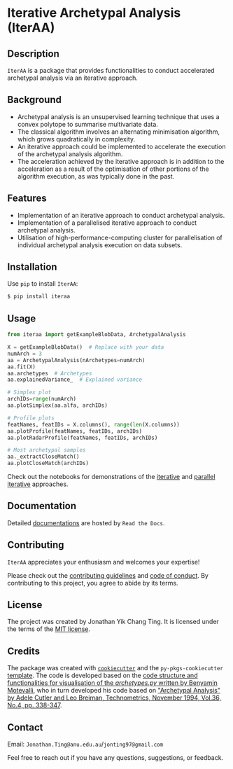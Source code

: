 # Iterative Archetypal Analysis (IterAA)

## Description

`IterAA` is a package that provides functionalities to conduct accelerated archetypal analysis via an iterative approach.

## Background
* Archetypal analysis is an unsupervised learning technique that uses a convex polytope to summarise multivariate data.
* The classical algorithm involves an alternating minimisation algorithm, which grows quadratically in complexity.
* An iterative approach could be implemented to accelerate the execution of the archetypal analysis algorithm.
* The acceleration achieved by the iterative approach is in addition to the acceleration as a result of the optimisation of other portions of the algorithm execution, as was typically done in the past.

## Features
* Implementation of an iterative approach to conduct archetypal analysis.
* Implementation of a parallelised iterative approach to conduct archetypal analysis.
* Utilisation of high-performance-computing cluster for parallelisation of individual archetypal analysis execution on data subsets.

## Installation

Use `pip` to install `IterAA`:

```bash
$ pip install iteraa
```

## Usage

```python
from iteraa import getExampleBlobData, ArchetypalAnalysis

X = getExampleBlobData()  # Replace with your data
numArch = 3
aa = ArchetypalAnalysis(nArchetypes=numArch)
aa.fit(X)
aa.archetypes  # Archetypes
aa.explainedVariance_  # Explained variance

# Simplex plot
archIDs=range(numArch)
aa.plotSimplex(aa.alfa, archIDs)

# Profile plots
featNames, featIDs = X.columns(), range(len(X.columns))
aa.plotProfile(featNames, featIDs, archIDs)
aa.plotRadarProfile(featNames, featIDs, archIDs)

# Most archetypal samples
aa._extractCloseMatch()
aa.plotCloseMatch(archIDs)
```

Check out the notebooks for demonstrations of the [iterative](https://github.com/Jon-Ting/iteraa/blob/main/docs/iaaDemo.ipynb) and [parallel iterative](https://github.com/Jon-Ting/iteraa/blob/main/docs/piaaDemo.ipynb) approaches.

## Documentation

Detailed [documentations](https://iaa.readthedocs.io/en/latest/) are hosted by `Read the Docs`.

## Contributing

`IterAA` appreciates your enthusiasm and welcomes your expertise!

Please check out the [contributing guidelines](https://github.com/Jon-Ting/iteraa/blob/main/CONTRIBUTING.md) and [code of conduct](https://github.com/Jon-Ting/iteraa/blob/main/CONDUCT.md). 
By contributing to this project, you agree to abide by its terms.

## License

The project was created by Jonathan Yik Chang Ting. It is licensed under the terms of the [MIT license](https://github.com/Jon-Ting/iaa/blob/main/LICENSE).

## Credits

The package was created with [`cookiecutter`](https://cookiecutter.readthedocs.io/en/latest/) and the `py-pkgs-cookiecutter` [template](https://github.com/py-pkgs/py-pkgs-cookiecutter).
The code is developed based on the [code structure and functionalities for visualisation of the *archetypes.py* written by Benyamin Motevalli](https://researchdata.edu.au/archetypal-analysis-package/1424520), who in turn developed his code based on ["Archetypal Analysis" by Adele Cutler and Leo Breiman, Technometrics, November 1994, Vol.36, No.4, pp. 338-347](https://www.jstor.org/stable/1269949).

## Contact

Email: `Jonathan.Ting@anu.edu.au`/`jonting97@gmail.com`

Feel free to reach out if you have any questions, suggestions, or feedback.
